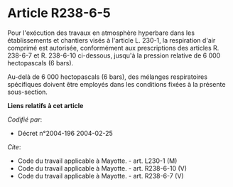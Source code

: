 # Article R238-6-5

Pour l'exécution des travaux en atmosphère hyperbare dans les établissements et chantiers visés à l'article L. 230-1, la
respiration d'air comprimé est autorisée, conformément aux prescriptions des articles R. 238-6-7 et R. 238-6-10 ci-dessous,
jusqu'à la pression relative de 6 000 hectopascals (6 bars).

Au-delà de 6 000 hectopascals (6 bars), des mélanges respiratoires spécifiques doivent être employés dans les conditions
fixées à la présente sous-section.

**Liens relatifs à cet article**

_Codifié par_:

  - Décret n°2004-196 2004-02-25

_Cite_:

  - Code du travail applicable à Mayotte. - art. L230-1 (M)
  - Code du travail applicable à Mayotte. - art. R238-6-10 (V)
  - Code du travail applicable à Mayotte. - art. R238-6-7 (V)
